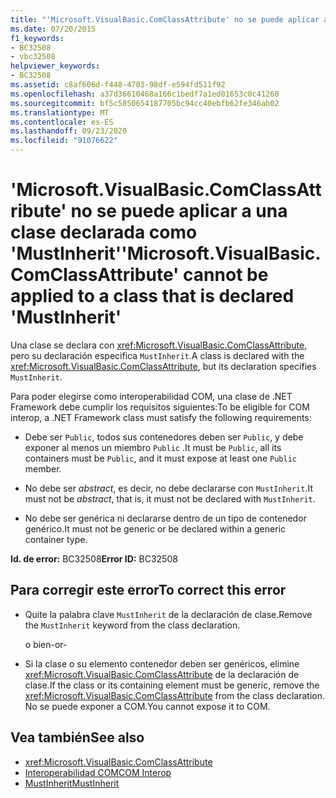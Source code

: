 ```yaml
---
title: "'Microsoft.VisualBasic.ComClassAttribute' no se puede aplicar a una clase declarada como 'MustInherit'"
ms.date: 07/20/2015
f1_keywords:
- BC32508
- vbc32508
helpviewer_keywords:
- BC32508
ms.assetid: c8af606d-f448-4703-98df-e594fd511f92
ms.openlocfilehash: a37d36610468a166c1bedf7a1ed01653c0c41260
ms.sourcegitcommit: bf5c5850654187705bc94cc40ebfb62fe346ab02
ms.translationtype: MT
ms.contentlocale: es-ES
ms.lasthandoff: 09/23/2020
ms.locfileid: "91076622"
---
```

# <a name="microsoftvisualbasiccomclassattribute-cannot-be-applied-to-a-class-that-is-declared-mustinherit"></a><span data-ttu-id="f3ed5-102">'Microsoft.VisualBasic.ComClassAttribute' no se puede aplicar a una clase declarada como 'MustInherit'</span><span class="sxs-lookup"><span data-stu-id="f3ed5-102">'Microsoft.VisualBasic.ComClassAttribute' cannot be applied to a class that is declared 'MustInherit'</span></span>

<span data-ttu-id="f3ed5-103">Una clase se declara con <xref:Microsoft.VisualBasic.ComClassAttribute>, pero su declaración especifica `MustInherit`.</span><span class="sxs-lookup"><span data-stu-id="f3ed5-103">A class is declared with the <xref:Microsoft.VisualBasic.ComClassAttribute>, but its declaration specifies `MustInherit`.</span></span>  
  
 <span data-ttu-id="f3ed5-104">Para poder elegirse como interoperabilidad COM, una clase de .NET Framework debe cumplir los requisitos siguientes:</span><span class="sxs-lookup"><span data-stu-id="f3ed5-104">To be eligible for COM interop, a .NET Framework class must satisfy the following requirements:</span></span>  
  
- <span data-ttu-id="f3ed5-105">Debe ser `Public`, todos sus contenedores deben ser `Public`, y debe exponer al menos un miembro `Public` .</span><span class="sxs-lookup"><span data-stu-id="f3ed5-105">It must be `Public`, all its containers must be `Public`, and it must expose at least one `Public` member.</span></span>  
  
- <span data-ttu-id="f3ed5-106">No debe ser *abstract*, es decir, no debe declararse con `MustInherit`.</span><span class="sxs-lookup"><span data-stu-id="f3ed5-106">It must not be *abstract*, that is, it must not be declared with `MustInherit`.</span></span>  
  
- <span data-ttu-id="f3ed5-107">No debe ser genérica ni declararse dentro de un tipo de contenedor genérico.</span><span class="sxs-lookup"><span data-stu-id="f3ed5-107">It must not be generic or be declared within a generic container type.</span></span>  
  
 <span data-ttu-id="f3ed5-108">**Id. de error:** BC32508</span><span class="sxs-lookup"><span data-stu-id="f3ed5-108">**Error ID:** BC32508</span></span>  
  
## <a name="to-correct-this-error"></a><span data-ttu-id="f3ed5-109">Para corregir este error</span><span class="sxs-lookup"><span data-stu-id="f3ed5-109">To correct this error</span></span>  
  
- <span data-ttu-id="f3ed5-110">Quite la palabra clave `MustInherit` de la declaración de clase.</span><span class="sxs-lookup"><span data-stu-id="f3ed5-110">Remove the `MustInherit` keyword from the class declaration.</span></span>  
  
     <span data-ttu-id="f3ed5-111">o bien</span><span class="sxs-lookup"><span data-stu-id="f3ed5-111">-or-</span></span>  
  
- <span data-ttu-id="f3ed5-112">Si la clase o su elemento contenedor deben ser genéricos, elimine <xref:Microsoft.VisualBasic.ComClassAttribute> de la declaración de clase.</span><span class="sxs-lookup"><span data-stu-id="f3ed5-112">If the class or its containing element must be generic, remove the <xref:Microsoft.VisualBasic.ComClassAttribute> from the class declaration.</span></span> <span data-ttu-id="f3ed5-113">No se puede exponer a COM.</span><span class="sxs-lookup"><span data-stu-id="f3ed5-113">You cannot expose it to COM.</span></span>  
  
## <a name="see-also"></a><span data-ttu-id="f3ed5-114">Vea también</span><span class="sxs-lookup"><span data-stu-id="f3ed5-114">See also</span></span>

- <xref:Microsoft.VisualBasic.ComClassAttribute>
- [<span data-ttu-id="f3ed5-115">Interoperabilidad COM</span><span class="sxs-lookup"><span data-stu-id="f3ed5-115">COM Interop</span></span>](../programming-guide/com-interop/index.md)
- [<span data-ttu-id="f3ed5-116">MustInherit</span><span class="sxs-lookup"><span data-stu-id="f3ed5-116">MustInherit</span></span>](../language-reference/modifiers/mustinherit.md)
